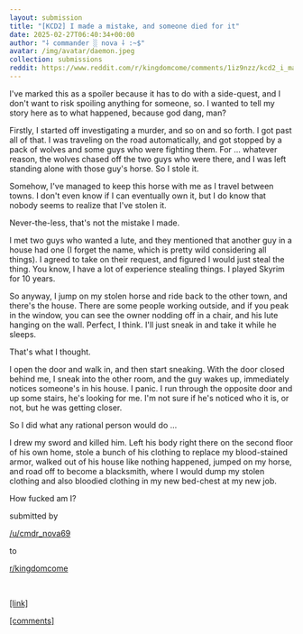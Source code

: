 ```yaml
---
layout: submission
title: "[KCD2] I made a mistake, and someone died for it"
date: 2025-02-27T06:40:34+00:00
author: "⸸ commander ░ nova ⸸ :~$"
avatar: /img/avatar/daemon.jpeg
collection: submissions
reddit: https://www.reddit.com/r/kingdomcome/comments/1iz9nzz/kcd2_i_made_a_mistake_and_someone_died_for_it/
---
```


<p><div class="md">
<p>I've marked this as a spoiler because it has to do with a side-quest, and I don't want to risk spoiling anything for someone, so. I wanted to tell my story here as to what happened, because god dang, man?</p> <p>Firstly, I started off investigating a murder, and so on and so forth. I got past all of that. I was traveling on the road automatically, and got stopped by a pack of wolves and some guys who were fighting them. For ... whatever reason, the wolves chased off the two guys who were there, and I was left standing alone with those guy's horse. So I stole it.</p> <p>Somehow, I've managed to keep this horse with me as I travel between towns. I don't even know if I can eventually own it, but I do know that nobody seems to realize that I've stolen it.</p> <p>Never-the-less, that's not the mistake I made.</p> <p>I met two guys who wanted a lute, and they mentioned that another guy in a house had one (I forget the name, which is pretty wild considering all things). I agreed to take on their request, and figured I would just steal the thing. You know, I have a lot of experience stealing things. I played Skyrim for 10 years.</p> <p>So anyway, I jump on my stolen horse and ride back to the other town, and there's the house. There are some people working outside, and if you peak in the window, you can see the owner nodding off in a chair, and his lute hanging on the wall. Perfect, I think. I'll just sneak in and take it while he sleeps.</p> <p>That's what I thought.</p> <p>I open the door and walk in, and then start sneaking. With the door closed behind me, I sneak into the other room, and the guy wakes up, immediately notices someone's in his house. I panic. I run through the opposite door and up some stairs, he's looking for me. I'm not sure if he's noticed who it is, or not, but he was getting closer.</p> <p>So I did what any rational person would do ...</p> <p>I drew my sword and killed him. Left his body right there on the second floor of his own home, stole a bunch of his clothing to replace my blood-stained armor, walked out of his house like nothing happened, jumped on my horse, and road off to become a blacksmith, where I would dump my stolen clothing and also bloodied clothing in my new bed-chest at my new job.</p> <p>How fucked am I?</p> </div></p><p></p><p><!-- SC_ON --></p><p>submitted by</p><p><a href="https://www.reddit.com/user/cmdr_nova69" target="_blank"> /u/cmdr_nova69 </a></p><p>to</p><p><a href="https://www.reddit.com/r/kingdomcome/" target="_blank"> r/kingdomcome </a></p><p></p><p><br></p><p></p><p><span><a href="https://www.reddit.com/r/kingdomcome/comments/1iz9nzz/kcd2_i_made_a_mistake_and_someone_died_for_it/" target="_blank">[link]</a></span></p><p></p><p><span><a href="https://www.reddit.com/r/kingdomcome/comments/1iz9nzz/kcd2_i_made_a_mistake_and_someone_died_for_it/" target="_blank">[comments]</a></span></p>
